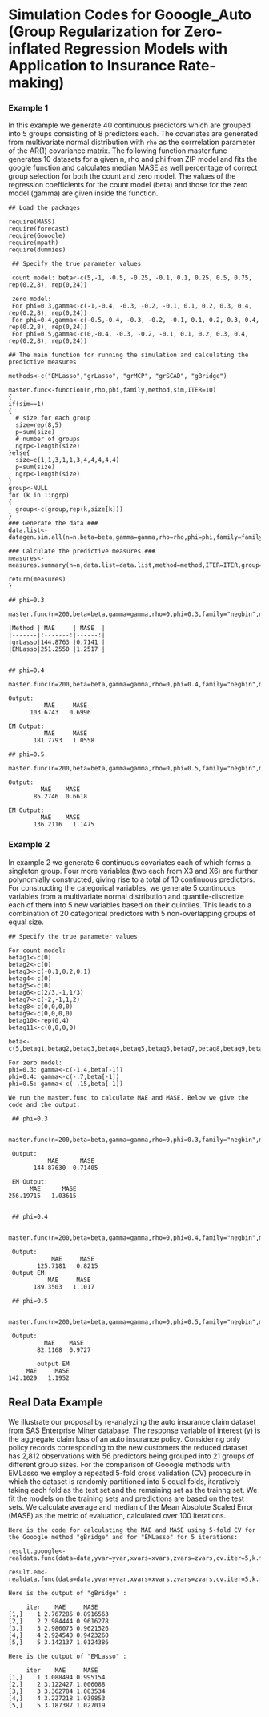 # Simulation Codes for Gooogle_Auto (Group Regularization for Zero-inflated Regression Models with Application to Insurance Rate-making)


### Example 1
In this example we generate 40 continuous predictors which are grouped into 5 groups consisting of 8 predictors each. The covariates are generated from multivariate normal distribution with `rho` as the corrrelation parameter of the AR(1) covariance matrix. The following function master.func generates 10 datasets for a given n, rho and phi from ZIP model and fits the google function and calculates median MASE as well percentage of correct group selection for both the count and zero model. The values of the regression coefficients for the count model (beta) and those for the zero model (gamma) are given inside the function. 

```
## Load the packages

require(MASS)
require(forecast)
require(Gooogle)
require(mpath)
require(dummies)
```

```
 ## Specify the true parameter values
  
 count model: beta<-c(5,-1, -0.5, -0.25, -0.1, 0.1, 0.25, 0.5, 0.75, rep(0.2,8), rep(0,24))    
    
 zero model: 
 For phi=0.3,gamma<-c(-1,-0.4, -0.3, -0.2, -0.1, 0.1, 0.2, 0.3, 0.4, rep(0.2,8), rep(0,24))
 For phi=0.4,gamma<-c(-0.5,-0.4, -0.3, -0.2, -0.1, 0.1, 0.2, 0.3, 0.4, rep(0.2,8), rep(0,24))
 For phi=0.5,gamma<-c(0,-0.4, -0.3, -0.2, -0.1, 0.1, 0.2, 0.3, 0.4, rep(0.2,8), rep(0,24))
  ```
    
  ```
 ## The main function for running the simulation and calculating the predictive measures
 
 methods<-c("EMLasso","grLasso", "grMCP", "grSCAD", "gBridge")

 master.func<-function(n,rho,phi,family,method,sim,ITER=10)
{
  if(sim==1)
  {
    # size for each group
    size=rep(8,5)
    p=sum(size)
    # number of groups
    ngrp<-length(size) 
  }else{
    size=c(1,1,3,1,1,3,4,4,4,4,4)
    p=sum(size)
    ngrp<-length(size)
  }
  group<-NULL
  for (k in 1:ngrp)
  {
    group<-c(group,rep(k,size[k]))
  }
  ### Generate the data ###
  data.list<-datagen.sim.all(n=n,beta=beta,gamma=gamma,rho=rho,phi=phi,family=family,sim=sim,ITER=10)
  
  ### Calculate the predictive measures ###
  measures<-measures.summary(n=n,data.list=data.list,method=method,ITER=ITER,group=group,family=family)
  
  return(measures)
}
  ```

 ```
 ## phi=0.3

 master.func(n=200,beta=beta,gamma=gamma,rho=0,phi=0.3,family="negbin",method="grLasso",sim=1,ITER=10)
 
 |Method | MAE     | MASE  |
 |-------|:-------:|------:|
 |grLasso|144.8763 |0.7141 | 
 |EMLasso|251.2550 |1.2517 |
          
        
## phi=0.4

 master.func(n=200,beta=beta,gamma=gamma,rho=0,phi=0.4,family="negbin",method="grLasso",sim=1,ITER=10)
 
 Output:
           MAE     MASE 
       103.6743   0.6996
       
 EM Output:
           MAE     MASE      
        181.7793   1.0558       
 
## phi=0.5

 master.func(n=200,beta=beta,gamma=gamma,rho=0,phi=0.5,family="negbin",method="grLasso",sim=1,ITER=10)
 
 Output:
          MAE    MASE 
        85.2746  0.6618  
        
 EM Output:
          MAE    MASE        
        136.2116   1.1475 
```

### Example 2

In example 2 we generate 6 continuous covariates each of which forms a singleton group. Four more variables (two each from X3 and X6) are further polynomially constructed, giving rise to a total of 10 continuous predictors. For constructing the categorical variables, we generate 5 continuous variables from a multivariate normal distribution and quantile-discretize each of them into 5 new variables based on their quintiles. This leads to a combination of 20 categorical predictors with 5 non-overlapping groups of equal size.

```
## Specify the true parameter values

For count model: 
betag1<-c(0)
betag2<-c(0)
betag3<-c(-0.1,0.2,0.1)
betag4<-c(0)
betag5<-c(0)
betag6<-c(2/3,-1,1/3)
betag7<-c(-2,-1,1,2)
betag8<-c(0,0,0,0)
betag9<-c(0,0,0,0)
betag10<-rep(0,4)
betag11<-c(0,0,0,0)

beta<-c(5,betag1,betag2,betag3,betag4,betag5,betag6,betag7,betag8,betag9,betag10,betag11)

For zero model:
phi=0.3: gamma<-c(-1.4,beta[-1])
phi=0.4: gamma<-c(-.7,beta[-1])
phi=0.5: gamma<-c(-.15,beta[-1])
```

```
We run the master.func to calculate MAE and MASE. Below we give the code and the output:

 ## phi=0.3

 master.func(n=200,beta=beta,gamma=gamma,rho=0,phi=0.3,family="negbin",method="grLasso",sim=2,ITER=10)
 
 Output:
           MAE      MASE 
       144.87630  0.71405 
       
 EM Output:      
      MAE      MASE 
256.19715   1.03615 


 ## phi=0.4

 master.func(n=200,beta=beta,gamma=gamma,rho=0,phi=0.4,family="negbin",method="grLasso",sim=2,ITER=10)
 
 Output:
            MAE     MASE 
        125.7181   0.8215 
 Output EM:
           MAE     MASE 
       189.3503   1.1017 

 ## phi=0.5

 master.func(n=200,beta=beta,gamma=gamma,rho=0,phi=0.5,family="negbin",method="grLasso",sim=2,ITER=10)
 
 Output:                                      
          MAE    MASE 
        82.1168  0.9727 
        
        output EM
     MAE     MASE 
142.1029   1.1952 
```

## Real Data Example

We illustrate our proposal by re-analyzing the auto insurance claim dataset from SAS Enterprise Miner database. The response variable of interest (y) is the aggregate claim loss of an auto insurance policy. Considering only policy records corresponding to the new customers the reduced dataset has 2,812 observations with 56 predictors being grouped into 21 groups of different group sizes. For the comparison of Gooogle methods with EMLasso we employ a repeated 5-fold cross validation (CV) procedure in which the dataset is randomly partitioned into 5 equal folds, iteratively taking each fold as the test set and the remaining set as the trainng set. We fit the models on the training sets and predictions are based on the test sets. We calculate average and median of the Mean Absolute Scaled Error (MASE) as the metric of evaluation, calculated over 100 iterations. 

```
Here is the code for calculating the MAE and MASE using 5-fold CV for the Gooogle method "gBridge" and for "EMLasso" for 5 iterations:

result.gooogle<-realdata.func(data=data,yvar=yvar,xvars=xvars,zvars=zvars,cv.iter=5,k.fold=5,seedval=123,method="Gooogle")

result.em<-realdata.func(data=data,yvar=yvar,xvars=xvars,zvars=zvars,cv.iter=5,k.fold=5,seedval=123,method="EMLasso")
```
```
Here is the output of "gBridge" :

     iter    MAE     MASE       
[1,]    1 2.767285 0.8916563         
[2,]    2 2.984444 0.9616278        
[3,]    3 2.986073 0.9621526        
[4,]    4 2.924540 0.9423260        
[5,]    5 3.142137 1.0124386

Here is the output of "EMLasso" :

     iter    MAE     MASE
[1,]    1 3.088494 0.995154
[2,]    2 3.122427 1.006088
[3,]    3 3.362784 1.083534
[4,]    4 3.227218 1.039853
[5,]    5 3.187387 1.027019

```
